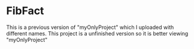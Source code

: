 # FibFact
This is a previous version of "myOnlyProject" which I uploaded with different names. 
This project is a unfinished version so it is better viewing "myOnlyProject"
